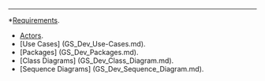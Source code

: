 ------------------------------------------------------------------------


\*[Requirements](GS_Dev_Requirements.md).

-   [Actors](GS_Dev_Actors.md).
-   [Use Cases] (GS_Dev_Use-Cases.md).
-   [Packages] (GS_Dev_Packages.md).
-   [Class Diagrams] (GS_Dev_Class_Diagram.md).
-   [Sequence Diagrams] (GS_Dev_Sequence_Diagram.md).
